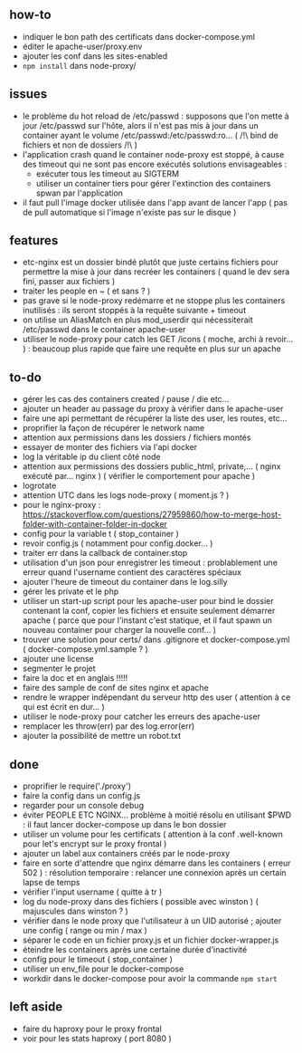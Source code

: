 ## how-to

 - indiquer le bon path des certificats dans docker-compose.yml
 - éditer le apache-user/proxy.env
 - ajouter les conf dans les sites-enabled
 - `npm install` dans node-proxy/


## issues

 - le problème du hot reload de /etc/passwd : supposons que l'on mette à jour /etc/passwd sur l'hôte,
   alors il n'est pas mis à jour dans un container ayant le volume /etc/passwd:/etc/passwd:ro...
   ( /!\ bind de fichiers et non de dossiers /!\ )
 - l'application crash quand le container node-proxy est stoppé, à cause des timeout qui ne sont pas encore exécutés
   solutions envisageables : 
   * exécuter tous les timeout au SIGTERM
   * utiliser un container tiers pour gérer l'extinction des containers spwan par l'application 
 - il faut pull l'image docker utilisée dans l'app avant de lancer l'app ( pas de pull automatique si l'image n'existe pas sur le disque )


## features

 - etc-nginx est un dossier bindé plutôt que juste certains fichiers pour permettre la mise à jour dans recréer les containers 
   ( quand le dev sera fini, passer aux fichiers )
 - traiter les people en ~ ( et sans ? )
 - pas grave si le node-proxy redémarre et ne stoppe plus les containers inutilisés : ils seront stoppés à la requête suivante + timeout
 - on utilise un AliasMatch en plus mod_userdir qui nécessiterait /etc/passwd dans le container apache-user
 - utiliser le node-proxy pour catch les GET /icons ( moche, archi à revoir... ) : beaucoup plus rapide que faire une requête en plus sur un apache


## to-do

 - gérer les cas des containers created / pause / die etc...
 - ajouter un header au passage du proxy à vérifier dans le apache-user
 - faire une api permettant de récupérer la liste des user, les routes, etc...
 - proprifier la façon de récupérer le network name
 - attention aux permissions dans les dossiers / fichiers montés
 - essayer de monter des fichiers via l'api docker
 - log la véritable ip du client côté node
 - attention aux permissions des dossiers public_html, private,... ( nginx exécuté par... nginx ) ( vérifier le comportement pour apache )
 - logrotate
 - attention UTC dans les logs node-proxy ( moment.js ? )
 - pour le nginx-proxy : https://stackoverflow.com/questions/27959860/how-to-merge-host-folder-with-container-folder-in-docker
 - config pour la variable t ( stop_container )
 - revoir config.js ( notamment pour config.docker... )
 - traiter err dans la callback de container.stop
 - utilisation d'un json pour enregistrer les timeout : problablement une erreur quand l'username contient des caractères spéciaux
 - ajouter l'heure de timeout du container dans le log.silly
 - gérer les private et le php
 - utiliser un start-up script pour les apache-user pour bind le dossier contenant la conf, copier les fichiers et ensuite seulement démarrer apache
   ( parce que pour l'instant c'est statique, et il faut spawn un nouveau container pour charger la nouvelle conf... )
 - trouver une solution pour certs/ dans .gitignore et docker-compose.yml ( docker-compose.yml.sample ? )
 - ajouter une license
 - segmenter le projet
 - faire la doc et en anglais !!!!!
 - faire des sample de conf de sites nginx et apache
 - rendre le wrapper indépendant du serveur http des user ( attention à ce qui est écrit en dur... )
 - utiliser le node-proxy pour catcher les erreurs des apache-user
 - remplacer les throw(err) par des log.error(err)
 - ajouter la possibilité de mettre un robot.txt


## done

 - proprifier le require('./proxy')
 - faire la config dans un config.js
 - regarder pour un console debug
 - éviter PEOPLE ETC NGINX... problème à moitié résolu en utilisant $PWD : il faut lancer docker-compose up dans le bon dossier
 - utiliser un volume pour les certificats ( attention à la conf .well-known pour let's encrypt sur le proxy frontal )
 - ajouter un label aux containers créés par le node-proxy
 - faire en sorte d'attendre que nginx démarre dans les containers ( erreur 502 ) : résolution temporaire : relancer une connexion après un certain lapse de temps
 - vérifier l'input username ( quitte à tr )
 - log du node-proxy dans des fichiers ( possible avec winston ) ( majuscules dans winston ? )
 - vérifier dans le node proxy que l'utilisateur à un UID autorisé ; ajouter une config ( range ou min / max )
 - séparer le code en un fichier proxy.js et un fichier docker-wrapper.js
 - éteindre les containers après une certaine durée d'inactivité
 - config pour le timeout ( stop_container )
 - utiliser un env_file pour le docker-compose
 - workdir dans le docker-compose pour avoir la commande `npm start`


## left aside

 - faire du haproxy pour le proxy frontal
 - voir pour les stats haproxy ( port 8080 )
